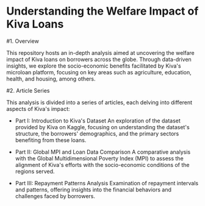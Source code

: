 # Understanding the Welfare Impact of Kiva Loans

#1. Overview

This repository hosts an in-depth analysis aimed at uncovering the welfare impact of Kiva loans on borrowers across the globe. Through data-driven insights, we explore the socio-economic benefits facilitated by Kiva's microloan platform, focusing on key areas such as agriculture, education, health, and housing, among others.

#2. Article Series

This analysis is divided into a series of articles, each delving into different aspects of Kiva's impact:

- Part I: Introduction to Kiva's Dataset
An exploration of the dataset provided by Kiva on Kaggle, focusing on understanding the dataset's structure, the borrowers' demographics, and the primary sectors benefiting from these loans.

- Part II: Global MPI and Loan Data Comparison
A comparative analysis with the Global Multidimensional Poverty Index (MPI) to assess the alignment of Kiva's efforts with the socio-economic conditions of the regions served.

- Part III: Repayment Patterns Analysis
Examination of repayment intervals and patterns, offering insights into the financial behaviors and challenges faced by borrowers.
